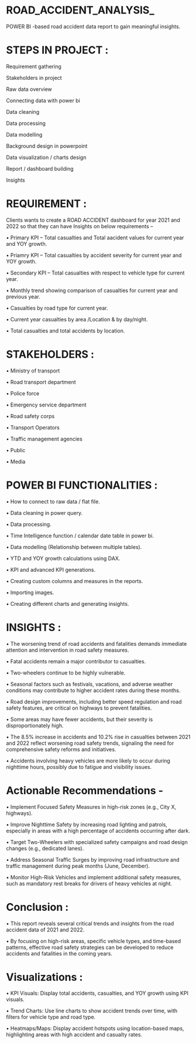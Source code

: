 # ROAD_ACCIDENT_ANALYSIS_
POWER BI -based road accident data report to gain meaningful insights.


# STEPS IN PROJECT :

Requirement gathering

Stakeholders in project

Raw data overview

Connecting data with power bi

Data cleaning

Data processing

Data modelling

Background design in powerpoint

Data visualization / charts design

Report / dashboard building

Insights

# REQUIREMENT :

Clients wants to create a ROAD ACCIDENT dashboard for year 2021 and 2022 
so that they can have Insights on below requirements –

• Primary KPI – Total casualties and Total aacident values for current year and YOY growth.

• Priamry KPI – Total casualties by accident severity for current year and YOY growth.

• Secondary KPI – Total casualties with respect to vehicle type for current year.

• Monthly trend showing comparison of casualties for current year and previous year.

• Casualties by road type for current year.

• Current year casualties by area /Location & by day/night.

• Total casualties and total accidents by location.

# STAKEHOLDERS : 

• Ministry of transport

• Road transport department

• Police force

• Emergency service department

• Road safety corps

• Transport Operators

• Traffic management agencies

• Public

• Media

# POWER BI FUNCTIONALITIES :

• How to connect to raw data / flat file.

• Data cleaning in power query.

• Data processing.

• Time Intelligence function / calendar date table in power bi.

• Data modelling (Relationship between multiple tables).

• YTD and YOY growth calculations using DAX.

• KPI and advanced KPI generations.

• Creating custom columns and measures in the reports.

• Importing images.

• Creating different charts and generating insights.

# INSIGHTS :

• The worsening trend of road accidents and fatalities demands immediate attention and 
intervention in road safety measures.

• Fatal accidents remain a major contributor to casualties.

• Two-wheelers continue to be highly vulnerable.

• Seasonal factors such as festivals, vacations, and adverse weather conditions may 
contribute to higher accident rates during these months.

• Road design improvements, including better speed regulation and road safety features, are critical 
on highways to prevent fatalities.

• Some areas may have fewer accidents, but their severity is disproportionately high. 

• The 8.5% increase in accidents and 10.2% rise in casualties between 2021 and 2022 reflect worsening 
road safety trends, signaling the need for comprehensive safety reforms and initiatives.

• Accidents involving heavy vehicles are more likely to occur during nighttime hours, possibly due to 
fatigue and visibility issues. 


# Actionable Recommendations -

• Implement Focused Safety Measures in high-risk zones (e.g., City X, highways).

• Improve Nighttime Safety by increasing road lighting and patrols, especially in 
areas with a high percentage of accidents occurring after dark.

• Target Two-Wheelers with specialized safety campaigns and road design changes (e.g., dedicated lanes).

• Address Seasonal Traffic Surges by improving road infrastructure and traffic
management during peak months (June, December).

• Monitor High-Risk Vehicles and implement additional safety measures, such as mandatory 
rest breaks for drivers of heavy vehicles at night.


# Conclusion :

• This report reveals several critical trends and insights from the road accident data 
of 2021 and 2022.

• By focusing on high-risk areas, specific vehicle types, and time-based patterns,
effective road safety strategies can be developed to reduce accidents and fatalities in 
the coming years.


# Visualizations :

• KPI Visuals: Display total accidents, casualties, and YOY growth using KPI visuals.

• Trend Charts: Use line charts to show accident trends over time, with filters for vehicle type and road type.

• Heatmaps/Maps: Display accident hotspots using location-based maps, highlighting areas with high accident and casualty rates.
